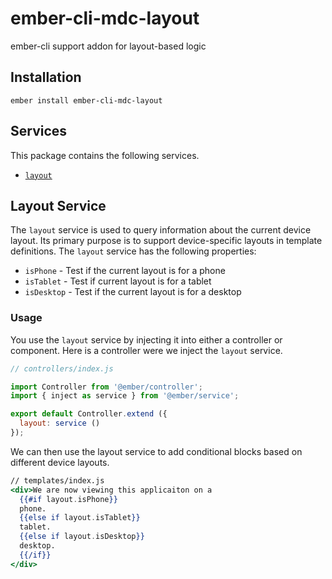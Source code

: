 ember-cli-mdc-layout
======================

ember-cli support addon for layout-based logic

Installation
------------

    ember install ember-cli-mdc-layout
    
Services
-------------

This package contains the following services.

* [`layout`](#layout-service)


Layout Service
------------------

The `layout` service is used to query information about the current device layout. Its 
primary purpose is to support device-specific layouts in template definitions. The `layout` 
service has the following properties:

* `isPhone` - Test if the current layout is for a phone
* `isTablet` - Test if current layout is for a tablet
* `isDesktop` - Test if the current layout is for a desktop

### Usage

You use the `layout` service by injecting it into either a controller or component. Here
is a controller were we inject the `layout` service.

```javascript
// controllers/index.js

import Controller from '@ember/controller';
import { inject as service } from '@ember/service';

export default Controller.extend ({
  layout: service ()
});
```

We can then use the layout service to add conditional blocks based on different 
device layouts.

```handlebars
// templates/index.js
<div>We are now viewing this applicaiton on a 
  {{#if layout.isPhone}}
  phone.
  {{else if layout.isTablet}}
  tablet.
  {{else if layout.isDesktop}}
  desktop.
  {{/if}}
</div>
```

